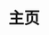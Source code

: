 ---
blog: true
home: true
icon: home
title: 主页
bgImage: /rim.jpg
heroImage: /logo.svg
heroText: Some Notes
heroFullScreen: true
tagline: Everything's gonna be all right.
---